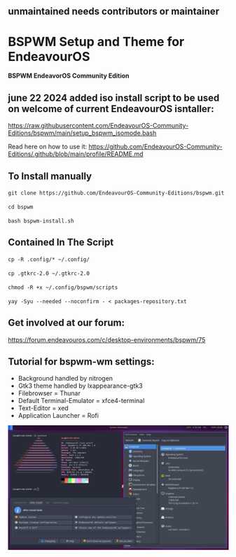 ## unmaintained needs contributors or maintainer


# BSPWM Setup and Theme for EndeavourOS
**BSPWM EndeavorOS Community Edition**

## june 22 2024 added iso install script to be used on welcome of current EndeavourOS isntaller:

https://raw.githubusercontent.com/EndeavourOS-Community-Editions/bspwm/main/setup_bspwm_isomode.bash

Read here on how to use it:
https://github.com/EndeavourOS-Community-Editions/.github/blob/main/profile/README.md

## To Install manually

    git clone https://github.com/EndeavourOS-Community-Editions/bspwm.git

    cd bspwm

    bash bspwm-install.sh
   
## Contained In The Script
    cp -R .config/* ~/.config/
        
    cp .gtkrc-2.0 ~/.gtkrc-2.0
    
    chmod -R +x ~/.config/bspwm/scripts
        
    yay -Syu --needed --noconfirm - < packages-repository.txt
    
## Get involved at our forum:
https://forum.endeavouros.com/c/desktop-environments/bspwm/75

## Tutorial for bspwm-wm settings:
- Background handled by nitrogen
- Gtk3 theme handled by lxappearance-gtk3
- Filebrowser = Thunar
- Default Terminal-Emulator = xfce4-terminal
- Text-Editor = xed
- Application Launcher = Rofi


![bspwm](https://raw.githubusercontent.com/EndeavourOS-Community-Editions/bspwm/main/bspwm.png)

